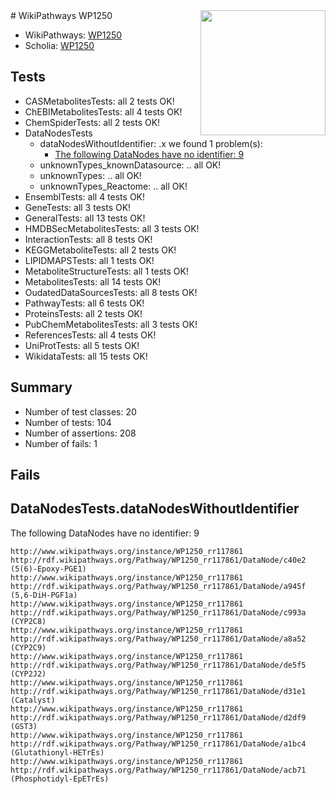 <img style="float: right; width: 200px" src="https://upload.wikimedia.org/wikipedia/commons/thumb/8/83/Wplogo_with_text_500.png/640px-Wplogo_with_text_500.png" />
# WikiPathways WP1250

* WikiPathways: [WP1250](https://wikipathways.org/pathways/WP1250)
* Scholia: [WP1250](https://scholia.toolforge.org/wikipathways/WP1250)
## Tests
* CASMetabolitesTests: all 2 tests OK!
* ChEBIMetabolitesTests: all 4 tests OK!
* ChemSpiderTests: all 2 tests OK!
* DataNodesTests
    * dataNodesWithoutIdentifier: .x we found 1 problem(s):
        * [The following DataNodes have no identifier: 9](#d2d32fa8)
    * unknownTypes_knownDatasource: .. all OK!
    * unknownTypes: .. all OK!
    * unknownTypes_Reactome: .. all OK!
* EnsemblTests: all 4 tests OK!
* GeneTests: all 3 tests OK!
* GeneralTests: all 13 tests OK!
* HMDBSecMetabolitesTests: all 3 tests OK!
* InteractionTests: all 8 tests OK!
* KEGGMetaboliteTests: all 2 tests OK!
* LIPIDMAPSTests: all 1 tests OK!
* MetaboliteStructureTests: all 1 tests OK!
* MetabolitesTests: all 14 tests OK!
* OudatedDataSourcesTests: all 8 tests OK!
* PathwayTests: all 6 tests OK!
* ProteinsTests: all 2 tests OK!
* PubChemMetabolitesTests: all 3 tests OK!
* ReferencesTests: all 4 tests OK!
* UniProtTests: all 5 tests OK!
* WikidataTests: all 15 tests OK!


## Summary

* Number of test classes: 20
* Number of tests: 104
* Number of assertions: 208
* Number of fails: 1

## Fails

<a name="d2d32fa8" />

## DataNodesTests.dataNodesWithoutIdentifier

The following DataNodes have no identifier: 9
```
http://www.wikipathways.org/instance/WP1250_rr117861 http://rdf.wikipathways.org/Pathway/WP1250_rr117861/DataNode/c40e2 (5(6)-Epoxy-PGE1)
http://www.wikipathways.org/instance/WP1250_rr117861 http://rdf.wikipathways.org/Pathway/WP1250_rr117861/DataNode/a945f (5,6-DiH-PGF1a)
http://www.wikipathways.org/instance/WP1250_rr117861 http://rdf.wikipathways.org/Pathway/WP1250_rr117861/DataNode/c993a (CYP2C8)
http://www.wikipathways.org/instance/WP1250_rr117861 http://rdf.wikipathways.org/Pathway/WP1250_rr117861/DataNode/a8a52 (CYP2C9)
http://www.wikipathways.org/instance/WP1250_rr117861 http://rdf.wikipathways.org/Pathway/WP1250_rr117861/DataNode/de5f5 (CYP2J2)
http://www.wikipathways.org/instance/WP1250_rr117861 http://rdf.wikipathways.org/Pathway/WP1250_rr117861/DataNode/d31e1 (Catalyst)
http://www.wikipathways.org/instance/WP1250_rr117861 http://rdf.wikipathways.org/Pathway/WP1250_rr117861/DataNode/d2df9 (GST3)
http://www.wikipathways.org/instance/WP1250_rr117861 http://rdf.wikipathways.org/Pathway/WP1250_rr117861/DataNode/a1bc4 (Glutathionyl-HETrEs)
http://www.wikipathways.org/instance/WP1250_rr117861 http://rdf.wikipathways.org/Pathway/WP1250_rr117861/DataNode/acb71 (Phosphotidyl-EpETrEs)
```

